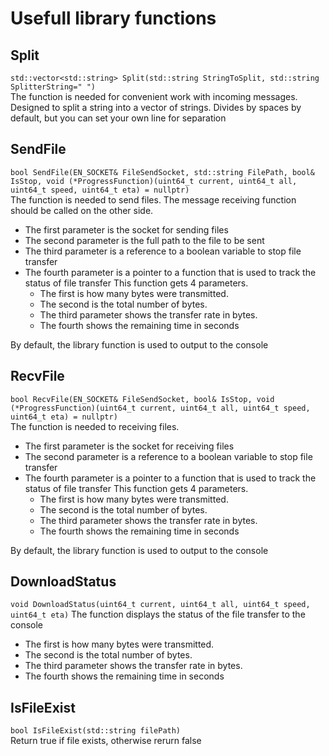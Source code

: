 # Usefull library functions

## Split  
`std::vector<std::string> Split(std::string StringToSplit, std::string SplitterString=" ")`  
The function is needed for convenient work with incoming messages. 
Designed to split a string into a vector of strings. 
Divides by spaces by default, but you can set your own line for separation

## SendFile  
`bool SendFile(EN_SOCKET& FileSendSocket, std::string FilePath, bool& IsStop, void (*ProgressFunction)(uint64_t current, uint64_t all, uint64_t speed, uint64_t eta) = nullptr)`    
The function is needed to send files. The message receiving function should be called on the other side.  
* The first parameter is the socket for sending files  
* The second parameter is the full path to the file to be sent  
* The third parameter is a reference to a boolean variable to stop file transfer  
* The fourth parameter is a pointer to a function that is used to track the status of file transfer This function gets 4 parameters.  
	* The first is how many bytes were transmitted.  
	* The second is the total number of bytes.  
	* The third parameter shows the transfer rate in bytes.  
	* The fourth shows the remaining time in seconds  


By default, the library function is used to output to the console  

## RecvFile  
`bool RecvFile(EN_SOCKET& FileSendSocket, bool& IsStop, void (*ProgressFunction)(uint64_t current, uint64_t all, uint64_t speed, uint64_t eta) = nullptr)`    
The function is needed to receiving files.  
* The first parameter is the socket for receiving files  
* The second parameter is a reference to a boolean variable to stop file transfer 
* The fourth parameter is a pointer to a function that is used to track the status of file transfer This function gets 4 parameters.  
	* The first is how many bytes were transmitted.  
	* The second is the total number of bytes.  
	* The third parameter shows the transfer rate in bytes.  
	* The fourth shows the remaining time in seconds  


By default, the library function is used to output to the console

## DownloadStatus  
`void DownloadStatus(uint64_t current, uint64_t all, uint64_t speed, uint64_t eta)`
The function displays the status of the file transfer to the console
* The first is how many bytes were transmitted.  
* The second is the total number of bytes.  
* The third parameter shows the transfer rate in bytes.  
* The fourth shows the remaining time in seconds  

## IsFileExist  
`bool IsFileExist(std::string filePath)`  
Return true if file exists, otherwise rerurn false
